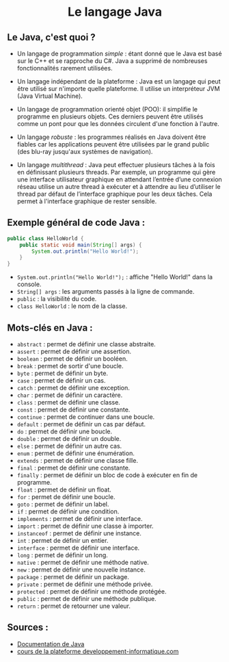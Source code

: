 # <center>Le langage Java</center>

## Le Java, c'est quoi ?

- Un langage de programmation *simple* : étant donné que le Java est basé sur le C++ et se rapproche du C#. Java a supprimé de nombreuses fonctionnalités rarement utilisées.

- Un langage indépendant de la plateforme : Java est un langage qui peut être utilisé sur n'importe quelle plateforme. Il utilise un interpréteur JVM (Java Virtual Machine).

- Un langage de programmation orienté objet (POO): il simplifie le programme en plusieurs objets. Ces derniers peuvent être utilisés comme un pont pour que les données circulent d'une fonction à l'autre.

- Un langage *robuste* : les programmes réalisés en Java doivent être fiables car les applications peuvent être utilisées par le grand public (des blu-ray jusqu'aux systèmes de navigation).

- Un langage *multithread* : Java peut effectuer plusieurs tâches à la fois en définissant plusieurs threads. Par exemple, un programme qui gère une interface utilisateur graphique en attendant l’entrée d’une connexion réseau utilise un autre thread à exécuter et à attendre au lieu d’utiliser le thread par défaut de l’interface graphique pour les deux tâches. Cela permet à l'interface graphique de rester sensible.

## Exemple général de code Java :

```java
public class HelloWorld {
    public static void main(String[] args) {
        System.out.println("Hello World!");
    }
}
```

- ```System.out.println("Hello World!");``` : affiche "Hello World!" dans la console.
- ```String[] args``` : les arguments passés à la ligne de commande.
- ```public``` : la visibilité du code.
- ```class HelloWorld``` : le nom de la classe.

## Mots-clés en Java :

- `abstract` : permet de définir une classe abstraite.
- `assert` : permet de définir une assertion.
- `boolean` : permet de définir un booléen.
- `break` : permet de sortir d'une boucle.
- `byte` : permet de définir un byte.
- `case` : permet de définir un cas.
- `catch` : permet de définir une exception.
- `char` : permet de définir un caractère.
- `class` : permet de définir une classe.
- `const` : permet de définir une constante.
- `continue` : permet de continuer dans une boucle.
- `default` : permet de définir un cas par défaut.
- `do` : permet de définir une boucle.
- `double` : permet de définir un double.
- `else` : permet de définir un autre cas.
- `enum` : permet de définir une énumération.
- `extends` : permet de définir une classe fille.
- `final` : permet de définir une constante.
- `finally` : permet de définir un bloc de code à exécuter en fin de programme.
- `float` : permet de définir un float.
- `for` : permet de définir une boucle.
- `goto` : permet de définir un label.
- `if` : permet de définir une condition.
- `implements` : permet de définir une interface.
- `import` : permet de définir une classe à importer.
- `instanceof` : permet de définir une instance.
- `int` : permet de définir un entier.
- `interface` : permet de définir une interface.
- `long` : permet de définir un long.
- `native` : permet de définir une méthode native.
- `new` : permet de définir une nouvelle instance.
- `package` : permet de définir un package.
- `private` : permet de définir une méthode privée.
- `protected` : permet de définir une méthode protégée.
- `public` : permet de définir une méthode publique.
- `return` : permet de retourner une valeur.

## Sources :
- [Documentation de Java](https://docs.oracle.com/javase/8/docs/api/index.html)
- [cours de la plateforme developpement-informatique.com](https://developpement-informatique.com/tutoriel/20/cours-java-pour-les-debutants)